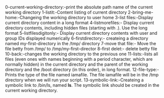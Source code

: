 0-current-working-directory:-print the absolute path name of the current working directory
1-listit:-Content listing of current directory
2-bring-me-home:-Changeing the working directory to user home 
3-list files:-Display current directory content in a long format 
4-listmorefiles:- Display current directory contents, including hidden files (starting with .). Use the long format
5-listfilesdigitonly:- Display current directory contents with user and group IDs displayed numerically
6-firstdirectory:- createing a directory named my-first-directory in the /tmp/ directory
7-move that file:- Move the file betty from /tmp/ to /tmp/my-first-director
8-first delet:- delete betty file
10-back:-changes the working directory to the previous one
11-lists:-lists all files (even ones with names beginning with a period character, which are normally hidden) in the current directory and the parent of the working directory and the /boot directory (in this order), in long format.
12-file-type:- Prints the type of the file named iamafile. The file iamafile will be in the /tmp directory when we will run your script.
13-symbolic-link:-Createing a symbolic link to /bin/ls, named __ls__. The symbolic link should be created in the current working directory.
